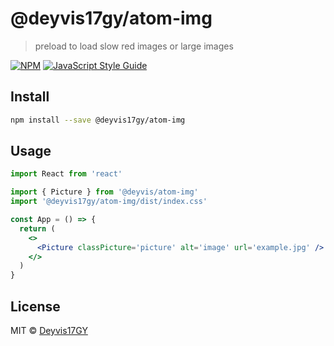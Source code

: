 # @deyvis17gy/atom-img

> preload to load slow red images or large images

[![NPM](https://img.shields.io/npm/v/@deyvis17gy/atom-img.svg)](https://www.npmjs.com/package/@deyvis17gy/atom-img) [![JavaScript Style Guide](https://img.shields.io/badge/code_style-standard-brightgreen.svg)](https://standardjs.com)

## Install

```bash
npm install --save @deyvis17gy/atom-img
```

## Usage

```jsx
import React from 'react'

import { Picture } from '@deyvis/atom-img'
import '@deyvis17gy/atom-img/dist/index.css'

const App = () => {
  return (
    <>
      <Picture classPicture='picture' alt='image' url='example.jpg' />
    </>
  )
}
```

## License

MIT © [Deyvis17GY](https://github.com/Deyvis17GY)

